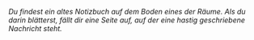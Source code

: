 _Du findest ein altes Notizbuch auf dem Boden eines der Räume. Als du darin blätterst, fällt dir eine Seite auf, auf der eine hastig geschriebene Nachricht steht._
